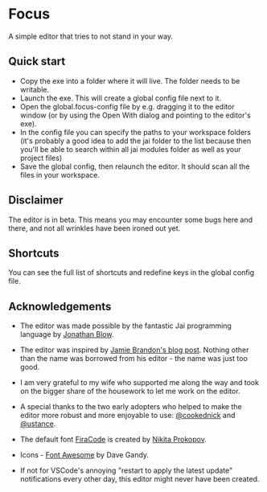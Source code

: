 # Focus

A simple editor that tries to not stand in your way.

## Quick start

- Copy the exe into a folder where it will live. The folder needs to be writable.
- Launch the exe. This will create a global config file next to it.
- Open the global.focus-config file by e.g. dragging it to the editor window (or by using the Open With dialog and pointing to the editor's exe).
- In the config file you can specify the paths to your workspace folders (it's probably a good idea to add the jai folder to the list
  because then you'll be able to search within all jai modules folder as well as your project files)
- Save the global config, then relaunch the editor. It should scan all the files in your workspace.

## Disclaimer

The editor is in beta. This means you may encounter some bugs here and there, and not all wrinkles have been ironed out yet.

## Shortcuts

You can see the full list of shortcuts and redefine keys in the global config file.


## Acknowledgements

- The editor was made possible by the fantastic Jai programming language by [Jonathan Blow](https://en.wikipedia.org/wiki/Jonathan_Blow).

- The editor was inspired by [Jamie Brandon's blog post](https://www.scattered-thoughts.net/writing/focus-intro/). Nothing other than the name was borrowed from his editor - the name was just too good.

- I am very grateful to my wife who supported me along the way and took on the bigger share of the housework to let me work on the editor.

- A special thanks to the two early adopters who helped to make the editor more robust and more enjoyable to use: [@cookednick](https://github.com/cookednick) and [@ustance](https://github.com/ustance).

- The default font [FiraCode](https://github.com/tonsky/FiraCode) is created by [Nikita Prokopov](https://github.com/tonsky).

- Icons - [Font Awesome](http://fontawesome.io) by Dave Gandy.

- If not for VSCode's annoying "restart to apply the latest update" notifications every other day, this editor might never have been created.
